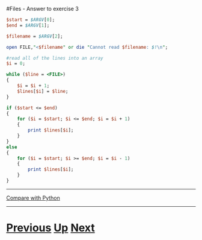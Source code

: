 #Files - Answer to exercise 3

```perl
$start = $ARGV[0];
$end = $ARGV[1];

$filename = $ARGV[2];

open FILE,"<$filename" or die "Cannot read $filename: $!\n";

#read all of the lines into an array
$i = 0;

while ($line = <FILE>)
{
    $i = $i + 1;
    $lines[$i] = $line;
}

if ($start <= $end)
{
    for ($i = $start; $i <= $end; $i = $i + 1)
    {
        print $lines[$i];
    }
}
else
{
    for ($i = $start; $i >= $end; $i = $i - 1)
    {
        print $lines[$i];
    }
}
```

***

[Compare with Python](../beginning_python/files_body.md)

***

# [Previous](files.md) [Up](README.md) [Next](files.md)

